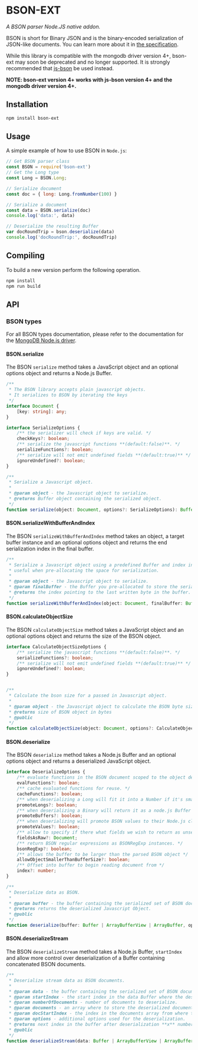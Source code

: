 # BSON-EXT

_A BSON parser Node.JS native addon._

BSON is short for Bin­ary JSON and is the bin­ary-en­coded seri­al­iz­a­tion of JSON-like doc­u­ments. You can learn more about it in [the specification](http://bsonspec.org).

While this library is compatible with the mongodb driver version 4+, bson-ext may soon be deprecated and no longer supported.  It is strongly recommended
that [js-bson](https://github.com/mongodb/js-bson) be used instead.

**NOTE: bson-ext version 4+ works with js-bson version 4+ and the mongodb driver version 4+.**

## Installation

```sh
npm install bson-ext
```

## Usage

A simple example of how to use BSON in `Node.js`:

```js
// Get BSON parser class
const BSON = require('bson-ext')
// Get the Long type
const Long = BSON.Long;

// Serialize document
const doc = { long: Long.fromNumber(100) }

// Serialize a document
const data = BSON.serialize(doc)
console.log('data:', data)

// Deserialize the resulting Buffer
var docRoundTrip = bson.deserialize(data)
console.log('docRoundTrip:', docRoundTrip)
```

## Compiling

To build a new version perform the following operation.

```sh
npm install
npm run build
```

## API

### BSON types

For all BSON types documentation, please refer to the documentation for the [MongoDB Node.js driver](http://mongodb.github.io/node-mongodb-native/4.0).

#### BSON.serialize

The BSON `serialize` method takes a JavaScript object and an optional options object and returns a Node.js Buffer.

```typescript
/**
 * The BSON library accepts plain javascript objects.
 * It serializes to BSON by iterating the keys
 */
interface Document {
    [key: string]: any;
}

interface SerializeOptions {
    /** the serializer will check if keys are valid. */
    checkKeys?: boolean;
    /** serialize the javascript functions **(default:false)**. */
    serializeFunctions?: boolean;
    /** serialize will not emit undefined fields **(default:true)** */
    ignoreUndefined?: boolean;
}

/**
 * Serialize a Javascript object.
 *
 * @param object - the Javascript object to serialize.
 * @returns Buffer object containing the serialized object.
 */
function serialize(object: Document, options?: SerializeOptions): Buffer;
```

#### BSON.serializeWithBufferAndIndex

The BSON `serializeWithBufferAndIndex` method takes an object, a target buffer instance and an optional options object and returns the end serialization index in the final buffer.

```typescript
/**
 * Serialize a Javascript object using a predefined Buffer and index into the buffer,
 * useful when pre-allocating the space for serialization.
 *
 * @param object - the Javascript object to serialize.
 * @param finalBuffer - the Buffer you pre-allocated to store the serialized BSON object.
 * @returns the index pointing to the last written byte in the buffer.
 */
function serializeWithBufferAndIndex(object: Document, finalBuffer: Buffer, options?: SerializeOptions): number;
```

#### BSON.calculateObjectSize

The BSON `calculateObjectSize` method takes a JavaScript object and an optional options object and returns the size of the BSON object.

```typescript
interface CalculateObjectSizeOptions {
    /** serialize the javascript functions **(default:false)**. */
    serializeFunctions?: boolean;
    /** serialize will not emit undefined fields **(default:true)** */
    ignoreUndefined?: boolean;
}


/**
 * Calculate the bson size for a passed in Javascript object.
 *
 * @param object - the Javascript object to calculate the BSON byte size for
 * @returns size of BSON object in bytes
 * @public
 */
function calculateObjectSize(object: Document, options?: CalculateObjectSizeOptions): number;
```

#### BSON.deserialize

The BSON `deserialize` method takes a Node.js Buffer and an optional options object and returns a deserialized JavaScript object.

```typescript
interface DeserializeOptions {
    /** evaluate functions in the BSON document scoped to the object deserialized. */
    evalFunctions?: boolean;
    /** cache evaluated functions for reuse. */
    cacheFunctions?: boolean;
    /** when deserializing a Long will fit it into a Number if it's smaller than 53 bits */
    promoteLongs?: boolean;
    /** when deserializing a Binary will return it as a node.js Buffer instance. */
    promoteBuffers?: boolean;
    /** when deserializing will promote BSON values to their Node.js closest equivalent types. */
    promoteValues?: boolean;
    /** allow to specify if there what fields we wish to return as unserialized raw buffer. */
    fieldsAsRaw?: Document;
    /** return BSON regular expressions as BSONRegExp instances. */
    bsonRegExp?: boolean;
    /** allows the buffer to be larger than the parsed BSON object */
    allowObjectSmallerThanBufferSize?: boolean;
    /** Offset into buffer to begin reading document from */
    index?: number;
}

/**
 * Deserialize data as BSON.
 *
 * @param buffer - the buffer containing the serialized set of BSON documents.
 * @returns returns the deserialized Javascript Object.
 * @public
 */
function deserialize(buffer: Buffer | ArrayBufferView | ArrayBuffer, options?: DeserializeOptions): Document;
```

#### BSON.deserializeStream

The BSON `deserializeStream` method takes a Node.js Buffer, `startIndex` and allow more control over deserialization of a Buffer containing concatenated BSON documents.

```typescript
/**
 * Deserialize stream data as BSON documents.
 *
 * @param data - the buffer containing the serialized set of BSON documents.
 * @param startIndex - the start index in the data Buffer where the deserialization is to start.
 * @param numberOfDocuments - number of documents to deserialize.
 * @param documents - an array where to store the deserialized documents.
 * @param docStartIndex - the index in the documents array from where to start inserting documents.
 * @param options - additional options used for the deserialization.
 * @returns next index in the buffer after deserialization **x** numbers of documents.
 * @public
 */
function deserializeStream(data: Buffer | ArrayBufferView | ArrayBuffer, startIndex: number, numberOfDocuments: number, documents: Document[], docStartIndex: number, options: DeserializeOptions): number;
```
